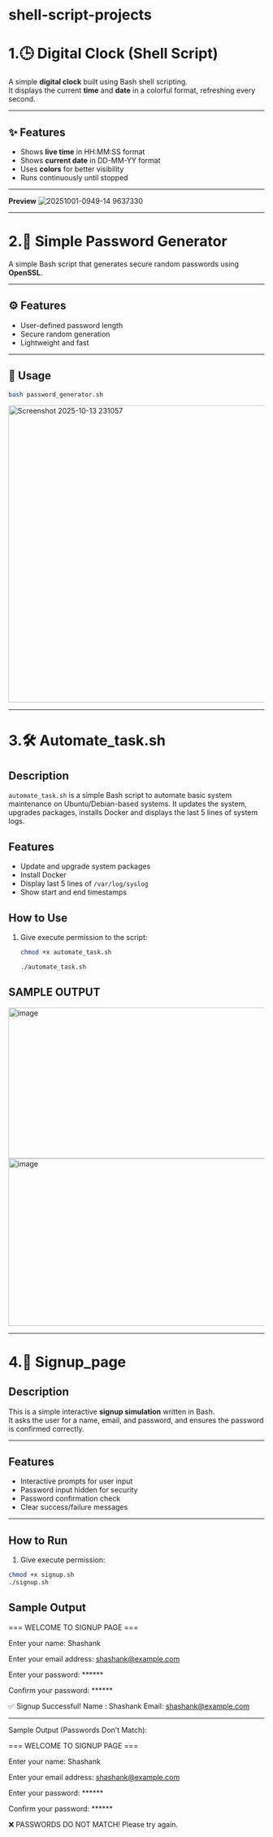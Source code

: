 # shell-script-projects

# 1.🕒 Digital Clock (Shell Script)

A simple **digital clock** built using Bash shell scripting.  
It displays the current **time** and **date** in a colorful format, refreshing every second.

---

## ✨ Features
- Shows **live time** in HH:MM:SS format
- Shows **current date** in DD-MM-YY format
- Uses **colors** for better visibility
- Runs continuously until stopped
  
---

  **Preview**
  ![20251001-0949-14 9637330](https://github.com/user-attachments/assets/749e8606-9d16-4c1c-b79b-1dd66926a880) 

---

# 2.🔐 Simple Password Generator

A simple Bash script that generates secure random passwords using **OpenSSL**.

---

## ⚙️ Features
- User-defined password length  
- Secure random generation  
- Lightweight and fast  

---

## 🚀 Usage
```bash
bash password_generator.sh
```

<img width="1754" height="585" alt="Screenshot 2025-10-13 231057" src="https://github.com/user-attachments/assets/57a5fbf8-62f8-48f1-8c78-f1cae3262bf4" />

---

# 3.🛠️ Automate_task.sh

## Description
`automate_task.sh` is a simple Bash script to automate basic system maintenance on Ubuntu/Debian-based systems. It updates the system, upgrades packages, installs Docker and displays the last 5 lines of system logs.

## Features
- Update and upgrade system packages
- Install Docker
- Display last 5 lines of `/var/log/syslog`
- Show start and end timestamps

## How to Use
1. Give execute permission to the script:
   ```bash
   chmod +x automate_task.sh

   ./automate_task.sh

## SAMPLE OUTPUT
<img width="2245" height="297" alt="image" src="https://github.com/user-attachments/assets/719b010b-5ea3-48eb-90f6-072db6a2163c" />


<img width="2182" height="330" alt="image" src="https://github.com/user-attachments/assets/66781c90-757a-4b54-bea5-6995b9d56565" />


---

# 4.📄 Signup_page

## Description
This is a simple interactive **signup simulation** written in Bash.  
It asks the user for a name, email, and password, and ensures the password is confirmed correctly.

---

## Features
- Interactive prompts for user input
- Password input hidden for security
- Password confirmation check
- Clear success/failure messages

---

## How to Run
1. Give execute permission:
```bash
chmod +x signup.sh
./signup.sh

```
## Sample Output
=== WELCOME TO SIGNUP PAGE ===

Enter your name: 
Shashank

Enter your email address: 
shashank@example.com

Enter your password: ******

Confirm your password: ******

✅ Signup Successful!
Name : Shashank
Email: shashank@example.com

---

Sample Output (Passwords Don’t Match):

=== WELCOME TO SIGNUP PAGE ===

Enter your name: 
Shashank

Enter your email address: 
shashank@example.com

Enter your password: ******

Confirm your password: ******

❌ PASSWORDS DO NOT MATCH! Please try again.












